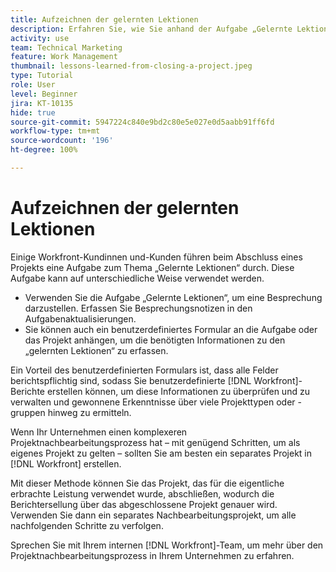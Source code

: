 ```yaml
---
title: Aufzeichnen der gelernten Lektionen
description: Erfahren Sie, wie Sie anhand der Aufgabe „Gelernte Lektionen“ erkennen, was gut gelaufen ist und was Sie beim nächsten Mal besser machen können.
activity: use
team: Technical Marketing
feature: Work Management
thumbnail: lessons-learned-from-closing-a-project.jpeg
type: Tutorial
role: User
level: Beginner
jira: KT-10135
hide: true
source-git-commit: 5947224c840e9bd2c80e5e027e0d5aabb91ff6fd
workflow-type: tm+mt
source-wordcount: '196'
ht-degree: 100%

---
```


# Aufzeichnen der gelernten Lektionen

Einige Workfront-Kundinnen und-Kunden führen beim Abschluss eines Projekts eine Aufgabe zum Thema „Gelernte Lektionen“ durch. Diese Aufgabe kann auf unterschiedliche Weise verwendet werden.

* Verwenden Sie die Aufgabe „Gelernte Lektionen“, um eine Besprechung darzustellen. Erfassen Sie Besprechungsnotizen in den Aufgabenaktualisierungen.
* Sie können auch ein benutzerdefiniertes Formular an die Aufgabe oder das Projekt anhängen, um die benötigten Informationen zu den „gelernten Lektionen“ zu erfassen.

Ein Vorteil des benutzerdefinierten Formulars ist, dass alle Felder berichtspflichtig sind, sodass Sie benutzerdefinierte [!DNL Workfront]-Berichte erstellen können, um diese Informationen zu überprüfen und zu verwalten und gewonnene Erkenntnisse über viele Projekttypen oder -gruppen hinweg zu ermitteln.

Wenn Ihr Unternehmen einen komplexeren Projektnachbearbeitungsprozess hat – mit genügend Schritten, um als eigenes Projekt zu gelten – sollten Sie am besten ein separates Projekt in [!DNL Workfront] erstellen.

Mit dieser Methode können Sie das Projekt, das für die eigentliche erbrachte Leistung verwendet wurde, abschließen, wodurch die Berichtersellung über das abgeschlossene Projekt genauer wird. Verwenden Sie dann ein separates Nachbearbeitungsprojekt, um alle nachfolgenden Schritte zu verfolgen.

Sprechen Sie mit Ihrem internen [!DNL Workfront]-Team, um mehr über den Projektnachbearbeitungsprozess in Ihrem Unternehmen zu erfahren.
